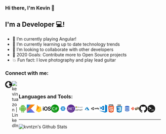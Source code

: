 ### Hi there, I'm Kevin 👋

## I'm a Developer 💻!
- 📱 I’m currently playing Angular!
- 🌱 I’m currently learning up to date technology trends
- 💂‍ I’m looking to collaborate with other developers
- 🥅 2020 Goals: Contribute more to Open Source projects
- 💥 Fun fact: I love photography and play lead guitar 

### Connect with me:

[<img align="left" alt="kvntzn.github.io" width="22px" src="https://raw.githubusercontent.com/iconic/open-iconic/master/svg/globe.svg" />][website]
[<img align="left" alt="kevin tuazon | LinkedIn" width="22px" src="https://cdn.jsdelivr.net/npm/simple-icons@v3/icons/linkedin.svg" />][linkedin]

<br />

### Languages and Tools:


<img align="left" alt="Android" width="26px" src="https://raw.githubusercontent.com/github/explore/80688e429a7d4ef2fca1e82350fe8e3517d3494d/topics/android/android.png" />
<img align="left" alt="Kotlin" width="26px" src="https://raw.githubusercontent.com/github/explore/361e2821e2dea67711cde99c9c40ed357061cf27/topics/kotlin/kotlin.png" />
<img align="left" alt="Firebase" width="26px" src="https://raw.githubusercontent.com/github/explore/361e2821e2dea67711cde99c9c40ed357061cf27/topics/firebase/firebase.png" />
<img align="left" alt="iOS" width="26px" src="https://raw.githubusercontent.com/github/explore/80688e429a7d4ef2fca1e82350fe8e3517d3494d/topics/ios/ios.png" />
<img align="left" alt="Csharp" width="26px" src="https://raw.githubusercontent.com/github/explore/80688e429a7d4ef2fca1e82350fe8e3517d3494d/topics/csharp/csharp.png" />
<img align="left" alt="Xamarin" width="26px" src="https://raw.githubusercontent.com/github/explore/361e2821e2dea67711cde99c9c40ed357061cf27/topics/xamarin/xamarin.png" />
<img align="left" alt="Dotnet" width="26px" src="https://raw.githubusercontent.com/github/explore/361e2821e2dea67711cde99c9c40ed357061cf27/topics/dotnet/dotnet.png" />
<img align="left" alt="aspnet" width="26px" src="https://raw.githubusercontent.com/github/explore/361e2821e2dea67711cde99c9c40ed357061cf27/topics/aspnet/aspnet.png" />
<img align="left" alt="azure" width="26px" src="https://raw.githubusercontent.com/github/explore/361e2821e2dea67711cde99c9c40ed357061cf27/topics/azure/azure.png" />
<img align="left" alt="unity" width="26px" src="https://raw.githubusercontent.com/github/explore/80688e429a7d4ef2fca1e82350fe8e3517d3494d/topics/unity/unity.png" />
<img align="left" alt="Visual Studio Code" width="26px" src="https://raw.githubusercontent.com/github/explore/80688e429a7d4ef2fca1e82350fe8e3517d3494d/topics/visual-studio-code/visual-studio-code.png" />
<img align="left" alt="HTML5" width="26px" src="https://raw.githubusercontent.com/github/explore/80688e429a7d4ef2fca1e82350fe8e3517d3494d/topics/html/html.png" />
<img align="left" alt="CSS3" width="26px" src="https://raw.githubusercontent.com/github/explore/80688e429a7d4ef2fca1e82350fe8e3517d3494d/topics/css/css.png" />
<img align="left" alt="SQL" width="26px" src="https://raw.githubusercontent.com/github/explore/80688e429a7d4ef2fca1e82350fe8e3517d3494d/topics/sql/sql.png" />
<img align="left" alt="Git" width="26px" src="https://raw.githubusercontent.com/github/explore/80688e429a7d4ef2fca1e82350fe8e3517d3494d/topics/git/git.png" />
<img align="left" alt="GitHub" width="26px" src="https://raw.githubusercontent.com/github/explore/78df643247d429f6cc873026c0622819ad797942/topics/github/github.png" />
<img align="left" alt="HTML5" width="26px" src="https://raw.githubusercontent.com/github/explore/80688e429a7d4ef2fca1e82350fe8e3517d3494d/topics/terminal/terminal.png" />
<br />
<br />

---

<img align="left" alt="kvntzn's Github Stats" src="https://github-readme-stats.vercel.app/api?username=kvntzn&show_icons=true&hide_border=true" />

[website]: https://kvntzn.github.io
[linkedin]: https://linkedin.com/in/kevin-tuazon/
